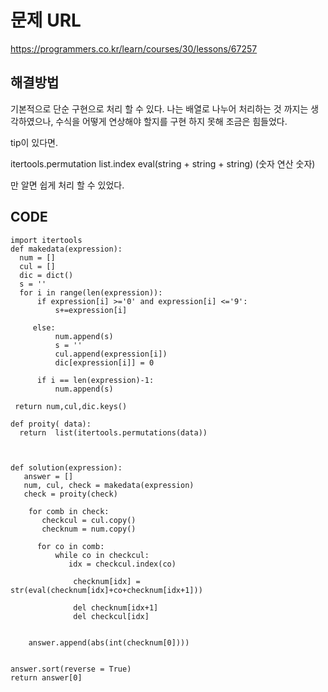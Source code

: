 # 문제 URL


   https://programmers.co.kr/learn/courses/30/lessons/67257
   
## 해결방법

   기본적으로 단순 구현으로 처리 할 수 있다.
   나는 배열로 나누어 처리하는 것 까지는 생각하였으나, 수식을 어떻게 연상해야 할지를 구현 하지 못해
   조금은 힘들었다.
   
   tip이 있다면.
   
   itertools.permutation
   list.index
   eval(string + string + string) (숫자 연산 숫자)
   
   만 알면 쉽게 처리 할 수 있었다.
   
   
   
## CODE


    import itertools
    def makedata(expression):
      num = []
      cul = []
      dic = dict()
      s = ''
      for i in range(len(expression)):
          if expression[i] >='0' and expression[i] <='9':
              s+=expression[i]
        
         else:
              num.append(s)
              s = ''
              cul.append(expression[i])
              dic[expression[i]] = 0
        
          if i == len(expression)-1:
              num.append(s)
             
     return num,cul,dic.keys()

    def proity( data):
      return  list(itertools.permutations(data))



    def solution(expression):
       answer = []
       num, cul, check = makedata(expression)
       check = proity(check)
    
        for comb in check:
           checkcul = cul.copy()
           checknum = num.copy()

          for co in comb:
              while co in checkcul:
                 idx = checkcul.index(co)
            
                  checknum[idx] = str(eval(checknum[idx]+co+checknum[idx+1]))
                
                  del checknum[idx+1]
                  del checkcul[idx]
        

        answer.append(abs(int(checknum[0])))
    
    
    answer.sort(reverse = True)
    return answer[0]


